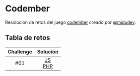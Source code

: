 # Codember

Resolución de retos del juego [codember](https://codember.dev/) creado por [@midudev](https://github.com/midudev/).

## Tabla de retos

|  Challenge  |               Solución                                                    |
| :---------: | :-----------------------------------------------------------------------: |
|     #01     | [JS](challenge01/js/index.js)<br/>[PHP](challenge01/php/index.php)        |